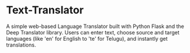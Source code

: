 # Text-Translator
A simple web-based Language Translator built with Python Flask and the Deep Translator library. Users can enter text, choose source and target languages (like 'en' for English to 'te' for Telugu), and instantly get translations.
